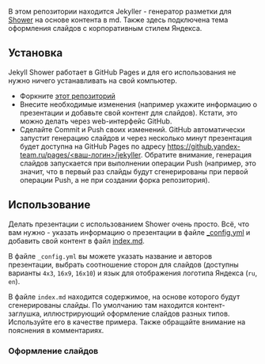 В этом репозитории находится Jekyller - генератор разметки для [Shower](https://github.com/shower/shower) на основе контента в md. Также здесь подключена тема оформления слайдов с корпоративным стилем Яндекса.

## Установка

Jekyll Shower работает в GitHub Pages и для его использования не нужно ничего устанавливать на свой компьютер.

-  Форкните [этот репозиторий](https://github.yandex-team.ru/presentation/jekyller)
-  Внесите необходимые изменения (например укажите информацию о презентации и добавьте свой контент для слайдов). Кстати, это можно делать через web-интерфейс GitHub.
-  Сделайте Commit и Push своих изменений. GitHub автоматически запустит генерацию слайдов и через несколько минут презентация будет доступна на GitHub Pages по адресу [https://github.yandex-team.ru/pages/<ваш-логин>/jekyller](https://github.yandex-team.ru/pages/presentation/jekyller). Обратите внимание, генерация слайдов запускается при выполнении операции Push (например, это значит, что в первый раз слайды будут сгенерированы при первой операции Push, а не при создании форка репозитория).

## Использование

Делать презентации с использованием Shower очень просто. Всё, что вам нужно - указать информацию о презентации в файле [_config.yml](_config.yml) и добавить свой контент в файл [index.md](index.md).

В файле `_config.yml` вы можете указать название и авторов презентации, выбрать соотношение сторон для слайдов (доступны варианты `4x3`, `16x9`, `16x10`) и язык для отображения логотипа Яндекса (`ru`, `en`).

В файле `index.md` находится содержимое, на основе которого будут сгенерированы слайды. По умолчанию там находится контент-заглушка, иллюстрирующий оформление слайдов разных типов. Используйте его в качестве примера. Также обращайте внимание на пояснения в комментариях.

### Оформление слайдов

